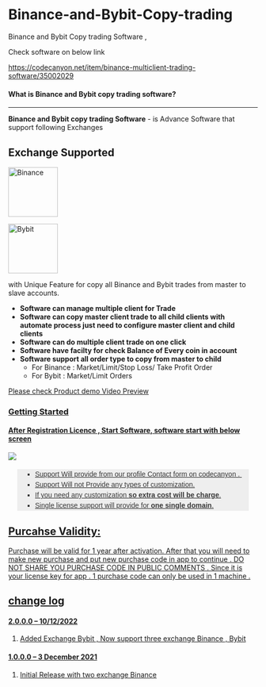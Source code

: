 # Binance-and-Bybit-Copy-trading

Binance and Bybit Copy trading Software ,

Check software on below link

https://codecanyon.net/item/binance-multiclient-trading-software/35002029
<h4>What is Binance and Bybit copy trading software?</h4>
            <hr class="notop">
            <p>
                <strong>Binance and Bybit copy trading Software</strong> - is Advance Software that support following Exchanges</strong>
		  </p>
				<h2 id="item-description__support">Exchange Supported</h2>
				
<a href="https://www.binance.com/en-IN/activity/referral-entry/CPA?fromActivityPage=true&ref=CPA_00SZ2AQ0CO" rel="nofollow"><img src="https://upload.wikimedia.org/wikipedia/commons/thumb/1/12/Binance_logo.svg/1024px-Binance_logo.svg.png" alt="Binance"  style="width:100px;">
</a>



<a href="https://www.bybit.com/" rel="nofollow"><img src="https://encrypted-tbn0.gstatic.com/images?q=tbn:ANd9GcT0h5hYR-RqepmOUsEMf-9RXD7YnbwALT2I06pEqYrPjBu76CD9oh-rGlksEGKGApqcKu0&usqp=CAU" alt="Bybit"  style="width:100px;">
</a><p>with Unique Feature for  copy all Binance and Bybit trades from master to slave accounts.</p>
                <ul><li>
                        <strong>Software can manage multiple client for Trade</strong>
                    </li><li>
                        <strong>Software can copy master client trade to all child clients with automate process just need to configure master client and child clients</strong>
                    </li><li>
                         <strong>Software can do multiple client trade on one click</strong>
                    </li>  <li>
                         <strong>Software have facilty for check Balance of Every coin in  account</strong>
                    </li> <li>
                         <strong>Software support all order type to copy from master to child
						 </strong>
						 <ul>
						    <li>
							     For Binance : Market/Limit/Stop Loss/ Take Profit Order 
							</li> 
							  <li>
							     For Bybit : Market/Limit Orders
							</li> 
						 </ul>  </li> </ul>
<a target="_blank"  href="https://youtu.be/1pPmbaK408E" class="btn-icon video-preview" >
        Please check Product demo Video Preview
  <h3>Getting Started</h3>
            <h4>After Registration Licence , Start Software, software start with below screen</h4>
			<img src="https://bhansalisoft.com/evantosnap/binance/02.png"></img>
<ul style="margin: 18px;0px; padding-right: 0px; padding-left: 0px; border: 0px; outline: 0px; font-family: Arial, verdana, arial, sans-serif; vertical-align: baseline; line-height: 1.5em; color: rgb(56, 56, 56); background-color: rgb(238, 238, 238);">
                <li style="margin: 0px 0px 0px 36px; padding: 0px; border: 0px; outline: 0px; font-weight: inherit; font-style: inherit; font-family: inherit; vertical-align: baseline; list-style: square;">
                    Support Will provide from our profile Contact form on codecanyon .&nbsp;
                </li>
                <li style="margin: 0px 0px 0px 36px; padding: 0px; border: 0px; outline: 0px; font-weight: inherit; font-style: inherit; font-family: inherit; vertical-align: baseline; list-style: square;">
                    Support Will not Provide any types of customization.
                </li>
                <li style="margin: 0px 0px 0px 36px; padding: 0px; border: 0px; outline: 0px; font-weight: inherit; font-style: inherit; font-family: inherit; vertical-align: baseline; list-style: square;">
                    If you need any customization <strong>so extra cost will be charge</strong>.
                </li>
                <li style="margin: 0px 0px 0px 36px; padding: 0px; border: 0px; outline: 0px; font-weight: inherit; font-style: inherit; font-family: inherit; vertical-align: baseline; list-style: square;">
                    Single license support will provide for <strong>one single domain</strong>.
                </li></ul>
<h2>Purcahse Validity: </h2>
Purchase will be valid for 1 year after activation. After that you will need to make new purchase and put new purchase code in app to continue . DO NOT SHARE YOU PURCHASE CODE IN PUBLIC COMMENTS . Since it is your license key for app . 1 purchase code can only be used in 1 machine .

<h2> change log </h2>
<h4 id="item-description__2-2-0-03-06-2020">2.0.0.0 – 10/12/2022</h4>
<ol>
    <li>Added Exchange Bybit , Now support three exchange Binance , Bybit</li>
   
</ol>

<h4 id="item-description__2-2-0-03-06-2020">1.0.0.0 – 3 December 2021</h4>
<ol>
    <li>Initial Release with two exchange Binance </li>
   
</ol>
